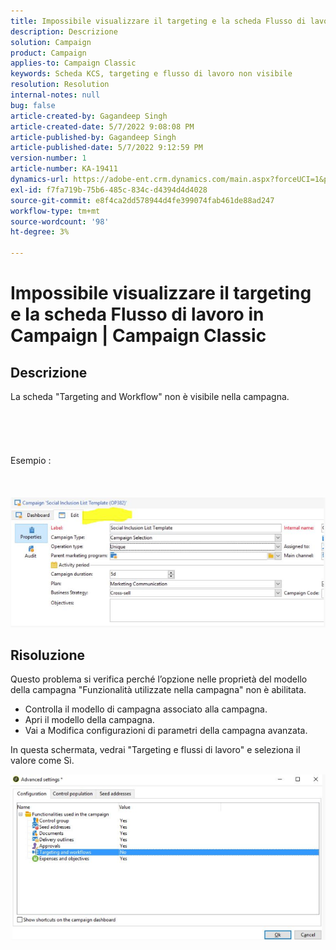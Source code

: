 ```yaml
---
title: Impossibile visualizzare il targeting e la scheda Flusso di lavoro in Campaign | Campaign Classic
description: Descrizione
solution: Campaign
product: Campaign
applies-to: Campaign Classic
keywords: Scheda KCS, targeting e flusso di lavoro non visibile
resolution: Resolution
internal-notes: null
bug: false
article-created-by: Gagandeep Singh
article-created-date: 5/7/2022 9:08:08 PM
article-published-by: Gagandeep Singh
article-published-date: 5/7/2022 9:12:59 PM
version-number: 1
article-number: KA-19411
dynamics-url: https://adobe-ent.crm.dynamics.com/main.aspx?forceUCI=1&pagetype=entityrecord&etn=knowledgearticle&id=27056eca-49ce-ec11-a7b5-00224809c196
exl-id: f7fa719b-75b6-485c-834c-d4394d4d4028
source-git-commit: e8f4ca2dd578944d4fe399074fab461de88ad247
workflow-type: tm+mt
source-wordcount: '98'
ht-degree: 3%

---
```


# Impossibile visualizzare il targeting e la scheda Flusso di lavoro in Campaign | Campaign Classic

## Descrizione

La scheda &quot;Targeting and Workflow&quot; non è visibile nella campagna.<br><br> <br><br> <br><br>Esempio : <br><br> <br><br>![](assets/___6bf24a6c-4ace-ec11-a7b5-00224809c196___.png)

## Risoluzione


Questo problema si verifica perché l’opzione nelle proprietà del modello della campagna &quot;Funzionalità utilizzate nella campagna&quot; non è abilitata.



- Controlla il modello di campagna associato alla campagna.
- Apri il modello della campagna.
- Vai a Modifica configurazioni di parametri della campagna avanzata.




In questa schermata, vedrai &quot;Targeting e flussi di lavoro&quot; e seleziona il valore come Sì.



![](assets/f184a935-4ace-ec11-a7b5-00224809c196.png)
